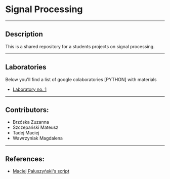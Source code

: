 # Signal Processing
---
## Description
This is a shared repository for a students projects on signal processing.

---
## Laboratories
Below you'll find a list of google colaboratories [PYTHON] with materials

- [Laboratory no. 1](https://colab.research.google.com/drive/1TEK8UQ6ZNMAJkN_oPRFO0wcffKzNJCZF?usp=sharing)
---
## Contributors:
- Brzóska Zuzanna
- Szczepański Mateusz
- Tadej Maciej
- Wawrzyniak Magdalena
---
## References:
- [Maciej Paluszyński's script](http://www.math.uni.wroc.pl/~mpal/academic/2018/falki.pdf)
